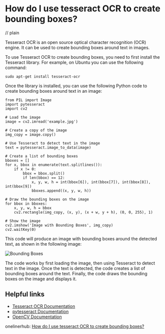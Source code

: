 # How do I use tesseract OCR to create bounding boxes?
// plain

Tesseract OCR is an open source optical character recognition (OCR) engine. It can be used to create bounding boxes around text in images.

To use Tesseract OCR to create bounding boxes, you need to first install the Tesseract library. For example, on Ubuntu you can use the following command:
```
sudo apt-get install tesseract-ocr
```

Once the library is installed, you can use the following Python code to create bounding boxes around text in an image:
```
from PIL import Image
import pytesseract
import cv2

# Load the image
image = cv2.imread('example.jpg')

# Create a copy of the image
img_copy = image.copy()

# Use Tesseract to detect text in the image
text = pytesseract.image_to_data(image)

# Create a list of bounding boxes
bboxes = []
for x, bbox in enumerate(text.splitlines()):
	if x != 0:
		bbox = bbox.split()
		if len(bbox) == 12:
			x, y, w, h = int(bbox[6]), int(bbox[7]), int(bbox[8]), int(bbox[9])
			bboxes.append((x, y, w, h))

# Draw the bounding boxes on the image
for bbox in bboxes:
	x, y, w, h = bbox
	cv2.rectangle(img_copy, (x, y), (x + w, y + h), (0, 0, 255), 1)

# Show the image
cv2.imshow('Image with Bounding Boxes', img_copy)
cv2.waitKey(0)
```

This code will produce an image with bounding boxes around the detected text, as shown in the following image:

![Bounding Boxes](example_bbox.jpg)

The code works by first loading the image, then using Tesseract to detect text in the image. Once the text is detected, the code creates a list of bounding boxes around the text. Finally, the code draws the bounding boxes on the image and displays it.

## Helpful links

- [Tesseract OCR Documentation](https://github.com/tesseract-ocr/tesseract/wiki)
- [pytesseract Documentation](https://pypi.org/project/pytesseract/)
- [OpenCV Documentation](https://opencv.org/documentation/)

onelinerhub: [How do I use tesseract OCR to create bounding boxes?](https://onelinerhub.com/tesseract-ocr/how-do-i-use-tesseract-ocr-to-create-bounding-boxes)